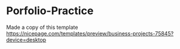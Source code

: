 # Porfolio-Practice

Made a copy of this template https://nicepage.com/templates/preview/business-projects-75845?device=desktop

